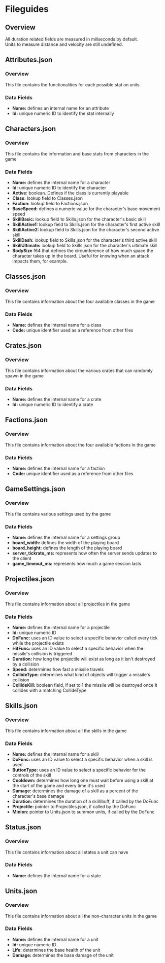 # Fileguides

## Overview

All duration related fields are measured in miliseconds by default.  
Units to measure distance and velocity are still undefined.

## Attributes.json
### Overview

This file contains the functionalities for each possible stat on units

### Data Fields
- **Name:** defines an internal name for an attribute
- **Id:** unique numeric ID to identify the stat internally

## Characters.json
### Overview

This file contains the information and base stats from characters in the game

### Data Fields

- **Name:** defines the internal name for a character
- **Id:** unique numeric ID to identify the character
- **Active:** boolean. Defines if the class is currently playable
- **Class:** lookup field to Classes.json
- **Faction:** lookup field to Factions.json
- **BaseSpeed:** defines a numeric value for the character's base movement speed
- **SkillBasic:** lookup field to Skills.json for the character's basic skill
- **SkillActive1:** lookup field to Skills.json for the character's first active skill
- **SkillActive2:** lookup field to Skills.json for the character's second active skill  
- **SkillDash:** lookup field to Skills.json for the character's third active skill
- **SkillUltimate:** lookup field to Skills.json for the character's ultimate skill
- **BodySize** f64 that defines the circumference of how much space the character takes up in the board. Useful for knowing when an attack impacts them, for example.

## Classes.json
### Overview

This file contains information about the four available classes in the game

### Data Fields

- **Name:** defines the internal name for a class
- **Code:** unique identifier used as a reference from other files

## Crates.json
### Overview

This file contains information about the various crates that can randomly spawn in the game

### Data Fields

- **Name:** defines the internal name for a crate
- **Id:** unique numeric ID to identify a crate

## Factions.json
### Overview

This file contains information about the four available factions in the game

### Data Fields

- **Name:** defines the internal name for a faction
- **Code:** unique identifier used as a reference from other files

## GameSettings.json
### Overview

This file contains various settings used by the game

### Data Fields

- **Name:** defines the internal name for a settings group
- **board_width:** defines the width of the playing board
- **board_height:** defines the length of the playing board
- **server_tickrate_ms:** represents how often the server sends updates to the client
- **game_timeout_ms:** represents how much a game session lasts

## Projectiles.json
### Overview

This file contains information about all projectiles in the game

### Data Fields

- **Name:** defines the internal name for a projectile
- **Id:** unique numeric ID
- **DoFunc:** uses an ID value to select a specific behavior called every tick while the projectile exists
- **HitFunc:** uses an ID value to select a specific behavior when the missile's collision is triggered
- **Duration:** how long the projectile will exist as long as it isn't destroyed by a collision
- **Speed:** determines how fast a missile travels
- **CollideType:** determines what kind of objects will trigger a missile's collision
- **CollideKill:** boolean field, if set to 1 the missile will be destroyed once it collides with a matching CollideType

## Skills.json
### Overview

This file contains information about all the skills in the game

### Data Fields

- **Name:** defines the internal name for a skill
- **DoFunc:** uses an ID value to select a specific behavior when a skill is used
- **ButtonType:** uses an ID value to select a specific behavior for the controls of the skill
- **Cooldown:** determines how long one must wait before using a skill at the start of the game and every time it's used
- **Damage:** determines the damage of a skill as a percent of the character's base damage
- **Duration:** determines the duration of a skill/buff, if called by the DoFunc
- **Projectile:** pointer to Projectiles.json, if called by the DoFunc
- **Minion:** pointer to Units.json to summon units, if called by the DoFunc

## Status.json
### Overview

This file contains information about all states a unit can have

### Data Fields

- **Name:** defines the internal name for a state

## Units.json
### Overview

This file contains information about all the non-character units in the game

### Data Fields

- **Name:** defines the internal name for a unit
- **Id:** unique numeric ID
- **Life:** determines the base health of the unit
- **Damage:** determines the base damage of the unit
